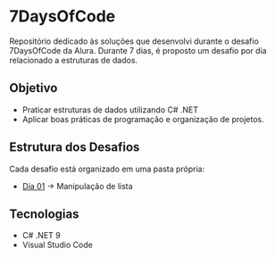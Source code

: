 # 7DaysOfCode
Repositório dedicado às soluções que desenvolvi durante o desafio 7DaysOfCode da Alura.
Durante 7 dias, é proposto um desafio por dia relacionado a estruturas de dados.

## Objetivo
- Praticar estruturas de dados utilizando C# .NET
- Aplicar boas práticas de programação e organização de projetos.

## Estrutura dos Desafios
Cada desafio está organizado em uma pasta própria:

- [Dia 01](./dia01) → Manipulação de lista
  

## Tecnologias
- C# .NET 9  
- Visual Studio Code  
 

